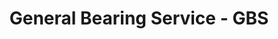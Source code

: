 ---
title: "General Bearing Service - GBS"
url: /montreal/general-bearing-service-gbs/
shop: hardware
---